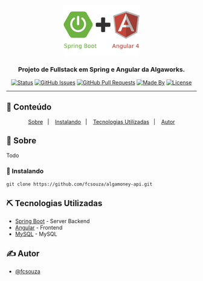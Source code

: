 <p align="center">
  <a href="" rel="noopener">
 <img width=200px src=".github/logo.png" alt="Project logo"></a>
</p>

<h3 align="center">Projeto de Fullstack em Spring e Angular da Algaworks.</h3>

<div align="center">

[![Status](https://img.shields.io/badge/status-active-success.svg)]()
[![GitHub Issues](https://img.shields.io/github/languages/count/fcsouza/algamoney-api)]()
[![GitHub Pull Requests](https://img.shields.io/github/last-commit/fcsouza/algamoney-api)]()
[![Made By](https://img.shields.io/badge/Made%20By-Fabricio%20Cavalcante-brightgreen)]()
[![License](https://img.shields.io/badge/license-MIT-blue.svg)](/LICENSE)

</div>

---

## 📝 Conteúdo
<p align="center">
<a href="#about">Sobre</a>&nbsp;&nbsp;&nbsp;|&nbsp;&nbsp;&nbsp;
<a href="#installing">Instalando</a>&nbsp;&nbsp;&nbsp;|&nbsp;&nbsp;&nbsp;
<a href="#built_using">Tecnologias Utilizadas</a>&nbsp;&nbsp;&nbsp;|&nbsp;&nbsp;&nbsp;
<a href="#authors">Autor</a>
</p>


## 🧐 Sobre <a name = "about"></a>
Todo
 
### :nut_and_bolt: Instalando <a name = "installing"></a>

```
git clone https://github.com/fcsouza/algamoney-api.git

```

## ⛏️ Tecnologias Utilizadas <a name = "built_using"></a>

- [Spring Boot](https://spring.io/) - Server Backend
- [Angular](https://angular.io/) - Frontend
- [MySQL](https://www.mysql.com/) - MySQL


## ✍️ Autor <a name = "authors"></a>

- [@fcsouza](https://github.com/fcsouza)
